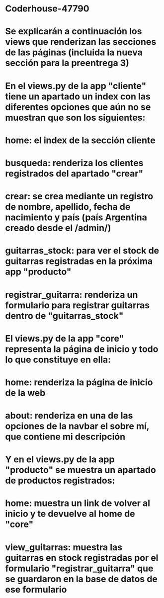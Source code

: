 # Coderhouse-47790

# Se explicarán a continuación los views que renderizan las secciones de las páginas (incluida la nueva sección para la preentrega 3)

# En el views.py de la app "cliente" tiene un apartado un index con las diferentes opciones que aún no se muestran que son los siguientes:
#                       home: el index de la sección cliente
#                       busqueda: renderiza los clientes registrados del apartado "crear" 
#                       crear: se crea mediante un registro de nombre, apellido, fecha de nacimiento y país (país Argentina creado desde el /admin/)
#                       guitarras_stock: para ver el stock de guitarras registradas en la próxima app "producto"
#                       registrar_guitarra: renderiza un formulario para registrar guitarras dentro de "guitarras_stock"

# El views.py de la app "core" representa la página de inicio y todo lo que constituye en ella:
#                       home: renderiza la página de inicio de la web
#                       about: renderiza en una de las opciones de la navbar el sobre mí, que contiene mi descripción

# Y en el views.py de la app "producto" se muestra un apartado de productos registrados:
#                       home: muestra un link de volver al inicio y te devuelve al home de "core"
#                       view_guitarras: muestra las guitarras en stock registradas por el formulario "registrar_guitarra" que se guardaron en la base de datos de ese formulario